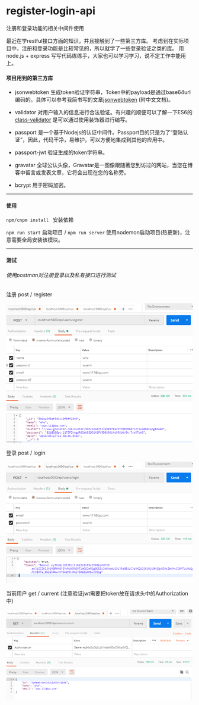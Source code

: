 # register-login-api
注册和登录功能的相关中间件使用

最近在学restful接口方面的知识，并且接触到了一些第三方库。
考虑到在实际项目中，注册和登录功能是比较常见的，所以就学了一些登录验证之类的库。
用 node.js + express 写写代码练练手，大家也可以学习学习，说不定工作中能用上。

#### 项目用到的第三方库

- jsonwebtoken 生成token验证字符串，Token中的payload是通过base64url编码的。具体可以参考我简书写的文章[jsonwebtoken](https://www.jianshu.com/p/f7e7b056f43d) (附中文文档)。
 
- validator 对用户输入的信息进行合法验证。有兴趣的顺便可以了解一下ES6的 [class-validator](https://www.npmjs.com/package/class-validator) 是可以通过使用装饰器进行编写。

- passport 是一个基于Nodejs的认证中间件。Passport目的只是为了“登陆认证”，因此，代码干净，易维护，可以方便地集成到其他的应用中。

- passport-jwt 验证生成的token字符串。

- gravatar 全球公认头像，Gravatar是一图像跟随著您到访过的网站，当您在博客中留言或发表文章，它将会出现在您的名称旁。

- bcrypt 用于密码加密。

---
#### 使用


`npm/cnpm install ` 安装依赖

`npm run start`	  启动项目  /  `npm run server` 使用nodemon启动项目(热更新)，注意需要全局安装该模块。

---
#### 测试
###### 使用postman对注册登录以及私有接口进行测试

注册 post / register

![register](testImg/register.PNG)

登录 post / login

![login](testImg/login.PNG)

当前用户 get / current (注意验证jwt需要把token放在请求头中的Authorization中)

![current](testImg/current.PNG)
